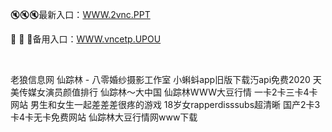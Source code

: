 <p>
	🔇🔇🔇最新入口：<a href="http://www.baidu.com/link?url=6MA2SWnO3Raqke39an_0PUxosM6ZrUGzi1BN9tNnlPW&wd">WWW.2vnc.PPT</a> 
	<p>
		🐺
🐺
🐺备用入口：<a href="http://www.baidu.com/link?url=6MA2SWnO3Raqke39an_0PUxosM6ZrUGzi1BN9tNnlPW&wd">WWW.vncetp.UPOU</a> 
	</p>
	<p>
		<br />
	</p>
	<p>
		老狼信息网 仙踪林 - 八零婚纱摄影工作室
小蝌蚪app旧版下载汅api免费2020
天美传媒女演员颜值排行
仙踪林～大中国
仙踪林WWW大豆行情
一卡2卡三卡4卡网站
男生和女生一起差差差很疼的游戏
18岁女rapperdisssubs超清晰
国产2卡3卡4卡无卡免费网站
仙踪林大豆行情网www下载
	</p>
